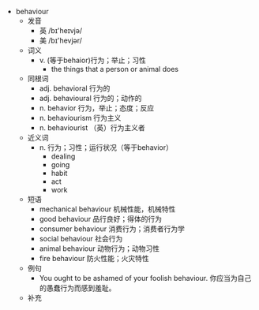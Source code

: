 - behaviour
  - 发音
    - 英 /bɪ'heɪvjə/
    - 美 /bɪ'hevjər/
  - 词义
    - v. (等于behaior)行为；举止；习性
      - the things that a person or animal does
  - 同根词
    - adj. behavioral 行为的
    - adj. behavioural 行为的；动作的
    - n. behavior 行为，举止；态度；反应
    - n. behaviourism 行为主义
    - n. behaviourist （英）行为主义者
  - 近义词
    - n. 行为；习性；运行状况（等于behavior）
      - dealing
      - going
      - habit
      - act
      - work
  - 短语
    - mechanical behaviour 机械性能，机械特性
    - good behaviour 品行良好；得体的行为
    - consumer behaviour 消费行为；消费者行为学
    - social behaviour 社会行为
    - animal behaviour 动物行为；动物习性
    - fire behaviour 防火性能；火灾特性
  - 例句
    - You ought to be ashamed of your foolish behaviour. 你应当为自己的愚蠢行为而感到羞耻。
  - 补充